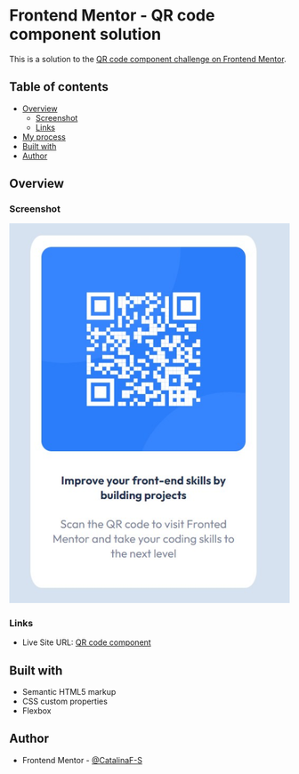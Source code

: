 # Frontend Mentor - QR code component solution

This is a solution to the [QR code component challenge on Frontend Mentor](https://www.frontendmentor.io/challenges/qr-code-component-iux_sIO_H).

## Table of contents

-   [Overview](#overview)
    -   [Screenshot](#screenshot)
    -   [Links](#links)
-   [My process](#my-process)
-   [Built with](#built-with)
-   [Author](#author)

## Overview

### Screenshot

![Screenshot QR Code Component](/images/screenshot.jpg)

### Links

-   Live Site URL: [QR code component ](https://catalinaf-s.github.io/qr-code/)

## Built with

-   Semantic HTML5 markup
-   CSS custom properties
-   Flexbox

## Author

-   Frontend Mentor - [@CatalinaF-S](https://www.frontendmentor.io/profile/CatalinaF-S)
